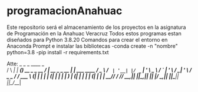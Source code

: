 # programacionAnahuac
Este repositorio será el almacenamiento de los proyectos en la asignatura de Programación en la Anahuac Veracruz 
Todos estos programas estan diseñados para Python 3.8.20
Comandos para crear el entorno en Anaconda Prompt e instalar las bibliotecas
-conda create -n "nombre" python=3.8
-pip install -r requirements.txt

Atte: 
    _       _      _               ____                   _              
   / \   __| |_ __(_) __ _ _ __   / ___|  __ _ _ __   ___| |__   ___ ____
  / _ \ / _` | '__| |/ _` | '_ \  \___ \ / _` | '_ \ / __| '_ \ / _ \_  /
 / ___ \ (_| | |  | | (_| | | | |  ___) | (_| | | | | (__| | | |  __// / 
/_/   \_\__,_|_|  |_|\__,_|_| |_| |____/ \__,_|_| |_|\___|_| |_|\___/___|
